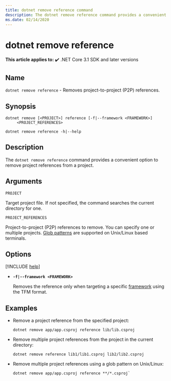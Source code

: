 ```yaml
---
title: dotnet remove reference command
description: The dotnet remove reference command provides a convenient option to remove project to project references.
ms.date: 02/14/2020
---
```

# dotnet remove reference

**This article applies to:** ✔️ .NET Core 3.1 SDK and later versions

## Name

`dotnet remove reference` - Removes project-to-project (P2P) references.

## Synopsis

```dotnetcli
dotnet remove [<PROJECT>] reference [-f|--framework <FRAMEWORK>]
     <PROJECT_REFERENCES>

dotnet remove reference -h|--help
```

## Description

The `dotnet remove reference` command provides a convenient option to remove project references from a project.

## Arguments

`PROJECT`

Target project file. If not specified, the command searches the current directory for one.

`PROJECT_REFERENCES`

Project-to-project (P2P) references to remove. You can specify one or multiple projects. [Glob patterns](https://en.wikipedia.org/wiki/Glob_(programming)) are supported on Unix/Linux based terminals.

## Options

<!-- markdownlint-disable MD012 -->

[!INCLUDE [help](../../../includes/cli-help.md)]

- **`-f|--framework <FRAMEWORK>`**

  Removes the reference only when targeting a specific [framework](../../standard/frameworks.md) using the TFM format.

## Examples

- Remove a project reference from the specified project:

  ```dotnetcli
  dotnet remove app/app.csproj reference lib/lib.csproj
  ```

- Remove multiple project references from the project in the current directory:

  ```dotnetcli
  dotnet remove reference lib1/lib1.csproj lib2/lib2.csproj
  ```

- Remove multiple project references using a glob pattern on Unix/Linux:

  ```dotnetcli
  dotnet remove app/app.csproj reference **/*.csproj`
  ```
